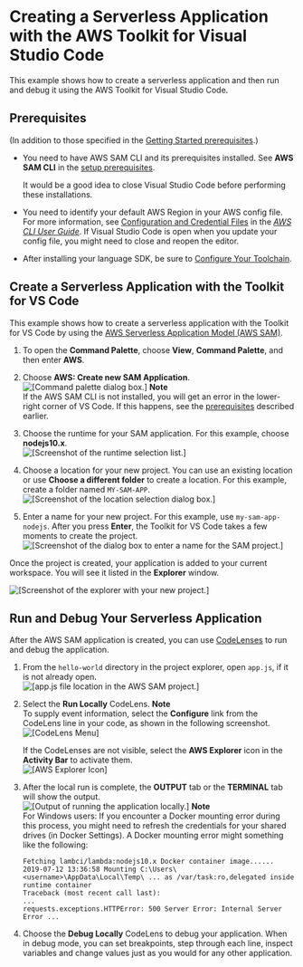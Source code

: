 # Creating a Serverless Application with the AWS Toolkit for Visual Studio Code<a name="create-sam"></a>

This example shows how to create a serverless application and then run and debug it using the AWS Toolkit for Visual Studio Code\.

## Prerequisites<a name="create-sam-prereq"></a>

\(In addition to those specified in the [Getting Started prerequisites](setup-toolkit.md#setup-prereq)\.\)
+ You need to have AWS SAM CLI and its prerequisites installed\. See **AWS SAM CLI** in the [setup prerequisites](setup-toolkit.md#setup-prereq)\.

  It would be a good idea to close Visual Studio Code before performing these installations\.
+ You need to identify your default AWS Region in your AWS config file\. For more information, see [Configuration and Credential Files](https://docs.aws.amazon.com/cli/latest/userguide/cli-configure-files.html) in the *[AWS CLI User Guide](https://docs.aws.amazon.com/cli/latest/userguide/)*\. If Visual Studio Code is open when you update your config file, you might need to close and reopen the editor\.
+ After installing your language SDK, be sure to [Configure Your Toolchain](setup-toolchain.md)\.

## Create a Serverless Application with the Toolkit for VS Code<a name="create-serverless-app"></a>

This example shows how to create a serverless application with the Toolkit for VS Code by using the [AWS Serverless Application Model \(AWS SAM\)](https://docs.aws.amazon.com/serverless-application-model/)\.

1. To open the **Command Palette**, choose **View**, **Command Palette**, and then enter **AWS**\.

1. Choose **AWS: Create new SAM Application**\.  
![\[Command palette dialog box.\]](http://docs.aws.amazon.com/toolkit-for-vscode/latest/userguide/images/sam-create-app-cmdlet.png)
**Note**  
If the AWS SAM CLI is not installed, you will get an error in the lower\-right corner of VS Code\. If this happens, see the [prerequisites](#create-sam-prereq) described earlier\.

1. Choose the runtime for your SAM application\. For this example, choose **nodejs10\.x**\.  
![\[Screenshot of the runtime selection list.\]](http://docs.aws.amazon.com/toolkit-for-vscode/latest/userguide/images/sam-create-app-runtime.png)

1. Choose a location for your new project\. You can use an existing location or use **Choose a different folder** to create a location\. For this example, create a folder named `MY-SAM-APP`\.  
![\[Screenshot of the location selection dialog box.\]](http://docs.aws.amazon.com/toolkit-for-vscode/latest/userguide/images/sam-create-app-location.png)

1. Enter a name for your new project\. For this example, use `my-sam-app-nodejs`\. After you press **Enter**, the Toolkit for VS Code takes a few moments to create the project\.  
![\[Screenshot of the dialog box to enter a name for the SAM project.\]](http://docs.aws.amazon.com/toolkit-for-vscode/latest/userguide/images/sam-create-app-name.png)

Once the project is created, your application is added to your current workspace\. You will see it listed in the **Explorer** window\.

![\[Screenshot of the explorer with your new project.\]](http://docs.aws.amazon.com/toolkit-for-vscode/latest/userguide/images/sam-create-app-explorer.png)

## Run and Debug Your Serverless Application<a name="run-debug-sam-app"></a>

After the AWS SAM application is created, you can use [CodeLenses](https://code.visualstudio.com/blogs/2017/02/12/code-lens-roundup) to run and debug the application\.

1. From the `hello-world` directory in the project explorer, open `app.js`, if it is not already open\.  
![\[app.js file location in the AWS SAM project.\]](http://docs.aws.amazon.com/toolkit-for-vscode/latest/userguide/images/sam-app-file.png)

1. Select the **Run Locally** CodeLens\.
**Note**  
To supply event information, select the **Configure** link from the CodeLens line in your code, as shown in the following screenshot\.  
![\[CodeLens Menu\]](http://docs.aws.amazon.com/toolkit-for-vscode/latest/userguide/images/lambda-codelens-menu.png)

   If the CodeLenses are not visible, select the **AWS Explorer** icon in the **Activity Bar** to activate them\.  
![\[AWS Explorer Icon\]](http://docs.aws.amazon.com/toolkit-for-vscode/latest/userguide/images/aws-explorer-icon.png)

1. After the local run is complete, the **OUTPUT** tab or the **TERMINAL** tab will show the output\.  
![\[Output of running the application locally.\]](http://docs.aws.amazon.com/toolkit-for-vscode/latest/userguide/images/sam-run-locally.png)
**Note**  
For Windows users: If you encounter a Docker mounting error during this process, you might need to refresh the credentials for your shared drives \(in Docker Settings\)\. A Docker mounting error might something like the following:  

   ```
   Fetching lambci/lambda:nodejs10.x Docker container image......
   2019-07-12 13:36:58 Mounting C:\Users\<username>\AppData\Local\Temp\ ... as /var/task:ro,delegated inside runtime container
   Traceback (most recent call last):
   ...
   requests.exceptions.HTTPError: 500 Server Error: Internal Server Error ...
   ```

1. Choose the **Debug Locally** CodeLens to debug your application\. When in debug mode, you can set breakpoints, step through each line, inspect variables and change values just as you would for any other application\.